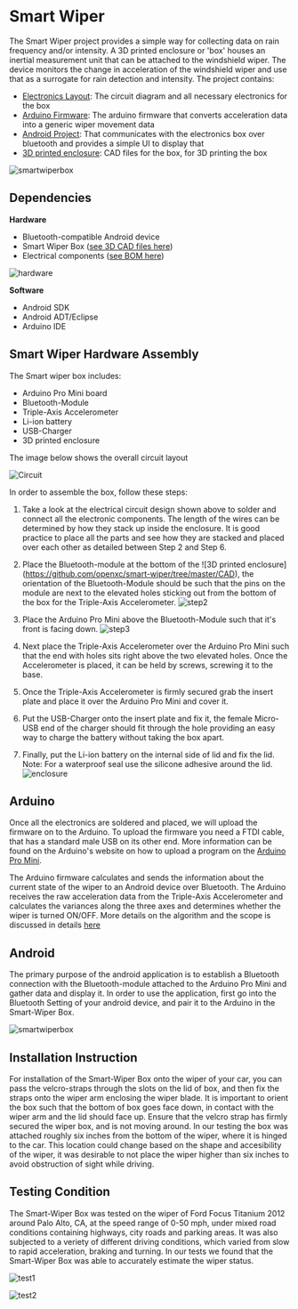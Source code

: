 **Smart Wiper**
===============

The Smart Wiper project provides a simple way for collecting data on rain frequency and/or intensity. A 3D printed enclosure or 'box' houses an inertial measurement unit that can be attached to the windshield wiper. The device monitors the change in acceleration of the windshield wiper and use that as a surrogate for rain detection and intensity. 
The project contains:

* [Electronics Layout](https://github.com/openxc/smart-wiper/tree/master/Circuit_Design): The circuit diagram and all necessary electronics for the box
* [Arduino Firmware](https://github.com/openxc/smart-wiper/tree/master/Arduino): The arduino firmware that converts acceleration data into a generic wiper movement data
* [Android Project](https://github.com/openxc/smart-wiper/tree/master/Android): That communicates with the electronics box over bluetooth and provides a simple UI to display that
* [3D printed enclosure](https://github.com/openxc/smart-wiper/tree/master/CAD): CAD files for the box, for 3D printing the box

![smartwiperbox](https://github.com/openxc/smart-wiper/raw/master/Docs/smartwiperbox.JPG)

## **Dependencies**

**Hardware**

* Bluetooth-compatible Android device
* Smart Wiper Box ([see 3D CAD files here](https://github.com/openxc/smart-wiper/tree/master/CAD))
* Electrical components ([see BOM here](https://github.com/openxc/smart-wiper/raw/master/BOM.xlsx))

![hardware](https://github.com/openxc/smart-wiper/raw/master/Docs/components.JPG)

**Software**

* Android SDK
* Android ADT/Eclipse
* Arduino IDE


## **Smart Wiper Hardware Assembly**

The Smart wiper box includes:
  - Arduino Pro Mini board 
  - Bluetooth-Module 
  - Triple-Axis Accelerometer
  - Li-ion battery 
  - USB-Charger 
  - 3D printed enclosure

The image below shows the overall circuit layout

![Circuit](https://github.com/openxc/smart-wiper/raw/master/Circuit_Design/SmartWiper_bb.png)


In order to assemble the box, follow these steps: 

1. Take a look at the electrical circuit design shown above to solder and connect all the electronic components. The length of the wires can be determined by how they stack up inside the enclosure. It is good practice to place all the parts and see how they are stacked and placed over each other as detailed between Step 2 and Step 6. 

2. Place the Bluetooth-module at the bottom of the ![3D printed enclosure] (https://github.com/openxc/smart-wiper/tree/master/CAD), the orientation of the Bluetooth-Module should be such that the pins on the module are next to the elevated holes sticking out from the bottom of the box for the Triple-Axis Accelerometer.
   ![step2](https://github.com/openxc/smart-wiper/raw/master/Docs/step2.JPG)

3. Place the Arduino Pro Mini above the Bluetooth-Module such that it's front is facing down.
   ![step3](https://github.com/openxc/smart-wiper/raw/master/Docs/step3.JPG)

4. Next place the Triple-Axis Accelerometer over the Arduino Pro Mini such that the end with holes sits right above the two elevated holes. Once the Accelerometer is placed, it can be held by screws, screwing it to the base. 

5. Once the Triple-Axis Accelerometer is firmly secured grab the insert plate and place it over the Arduino Pro Mini and cover it.

6. Put the USB-Charger onto the insert plate and fix it, the female Micro-USB end of the charger should fit through the hole providing an easy way to charge the battery without taking the box apart.
  
7. Finally, put the Li-ion battery on the internal side of lid and fix the lid. Note: For a waterproof seal use the silicone adhesive around the lid. ![enclosure](https://github.com/openxc/smart-wiper/raw/master/Docs/enclosure.JPG)
  
## **Arduino**

Once all the electronics are soldered and placed, we will upload the firmware on to the Arduino. To upload the firmware you need a FTDI cable, that has a standard male USB on its other end. More information can be found on the Arduino's website on how to upload a program on the [Arduino Pro Mini](http://arduino.cc/en/Guide/ArduinoProMini).

The Arduino firmware calculates and sends the information about the current state of the wiper to an Android device over Bluetooth. The Arduino receives the raw acceleration data from the Triple-Axis Accelerometer and calculates the variances along the three axes and determines whether the wiper is turned ON/OFF. More details on the algorithm and the scope is discussed in details [here](https://github.com/openxc/smart-wiper/tree/master/Arduino)


## **Android**

The primary purpose of the android application is to establish a Bluetooth connection with the Bluetooth-module attached to the Arduino Pro Mini and gather data and display it.  In order to use the application, first go into the Bluetooth Setting of your android device, and pair it to the Arduino in the Smart-Wiper Box. 

 ![smartwiperbox](https://github.com/openxc/smart-wiper/raw/master/Docs/android.png)

## **Installation Instruction**

For installation of the Smart-Wiper Box onto the wiper of your car, you can pass the velcro-straps through the slots on the lid of box, and then fix the straps onto the wiper arm enclosing the wiper blade. It is important to orient the box such that the bottom of box goes face down, in contact with the wiper arm and the lid should face up. Ensure that the velcro strap has firmly secured the wiper box, and is not moving around. In our testing the box was attached roughly six inches from the bottom of the wiper, where it is hinged to the car. This location could change based on the shape and accesibility of the wiper, it was desirable to not place the wiper higher than six inches to avoid obstruction of sight while driving.


## **Testing Condition**

The Smart-Wiper Box was tested on the wiper of Ford Focus Titanium 2012 around Palo Alto, CA, at the speed range of 0-50 mph, under mixed road conditions containing highways, city roads and parking areas. It was also subjected to a veriety of different driving conditions, which varied from slow to rapid acceleration, braking and turning. In our tests we found that the Smart-Wiper Box was able to accurately estimate the wiper status. 

![test1](https://github.com/openxc/smart-wiper/raw/master/Docs/test1.JPG)

![test2](https://github.com/openxc/smart-wiper/raw/master/Docs/test2.JPG)
